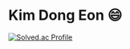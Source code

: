 # Kim Dong Eon 😄

[![Solved.ac Profile](http://mazassumnida.wtf/api/v2/generate_badge?boj=jony6535)](https://solved.ac/jony6535/)

<!--
**dong-onion/dong-onion** is a ✨ _special_ ✨ repository because its `README.md` (this file) appears on your GitHub profile.

Here are some ideas to get you started:

- 🔭 I’m currently working on ...
- 🌱 I’m currently learning ...
- 👯 I’m looking to collaborate on ...
- 🤔 I’m looking for help with ...
- 💬 Ask me about ...
- 📫 How to reach me: ...
- 😄 Pronouns: ...
- ⚡ Fun fact: ...
-->
